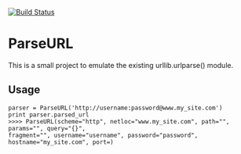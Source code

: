 [![Build Status](https://travis-ci.org/jaideepcoder/ParseURL.svg?branch=master)](https://travis-ci.org/jaideepcoder/ParseURL)

# ParseURL
This is a small project to emulate the existing urllib.urlparse() module.

## Usage

    parser = ParseURL('http://username:password@www.my_site.com')
    print parser.parsed_url
    >>>> ParseURL(scheme="http", netloc="www.my_site.com", path="", params="", query="{}",
    fragment="", username="username", password="password", hostname="my_site.com", port=)

